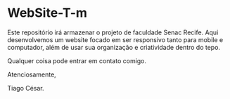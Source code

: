# WebSite-T-m


Este repositório irá armazenar o projeto de faculdade Senac Recife. Aqui desenvolvemos um website focado em ser responsivo tanto para mobile e computador, além de usar sua organização e criatividade dentro do tepo.


Qualquer coisa pode entrar em contato comigo.


Atenciosamente,


Tiago César.